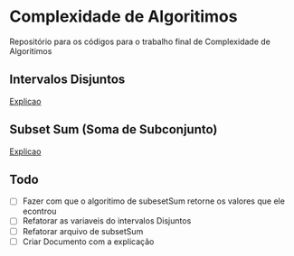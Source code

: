 # Complexidade de Algoritimos

Repositório para os códigos para o trabalho final de Complexidade de Algoritimos

## Intervalos Disjuntos

[Explicao](https://www.ime.usp.br/~pf/analise_de_algoritmos/aulas/intervalos.html)

## Subset Sum (Soma de Subconjunto)

[Explicao](https://www.ime.usp.br/~pf/analise_de_algoritmos/aulas/mochila-subsetsum.html) 

## Todo

- [ ] Fazer com que o algoritimo de subesetSum retorne os valores que ele econtrou
- [ ] Refatorar as variaveis do intervalos Disjuntos
- [ ] Refatorar arquivo de subsetSum
- [ ] Criar Documento com a explicação